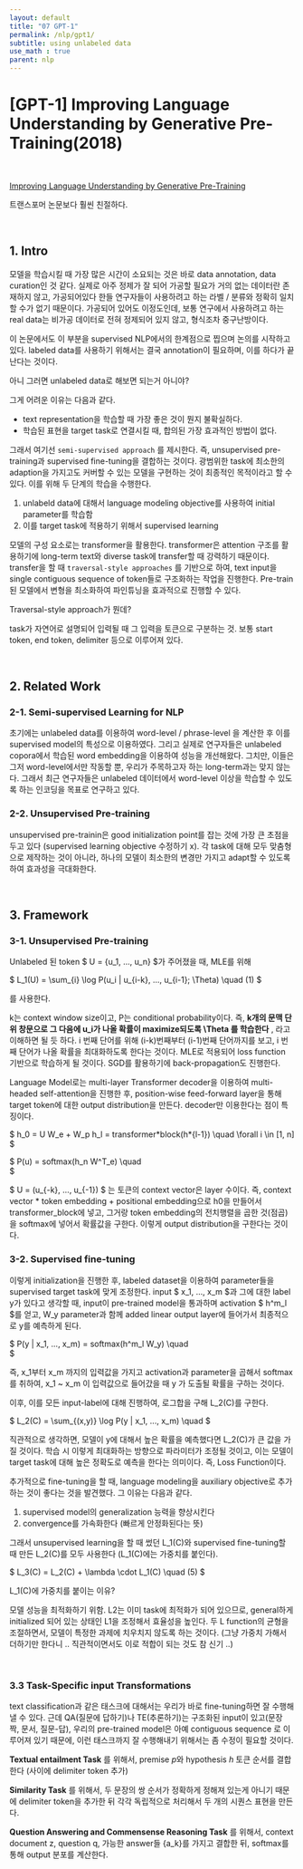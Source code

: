 ```yaml
---
layout: default
title: "07 GPT-1"
permalink: /nlp/gpt1/
subtitle: using unlabeled data 
use_math : true
parent: nlp
---
```


# [GPT-1] Improving Language Understanding by Generative Pre-Training(2018)

<br />

[Improving Language Understanding by Generative Pre-Training](https://cdn.openai.com/research-covers/language-unsupervised/language_understanding_paper.pdf) 

트랜스포머 논문보다 훨씬 친절하다. 

<br />

## 1. Intro

모델을 학습시킬 때 가장 많은 시간이 소요되는 것은 바로 data annotation, data curation인 것 같다. 실제로 아주 정제가 잘 되어 가공할 필요가 거의 없는 데이터란 존재하지 않고, 가공되어있다 한들 연구자들이 사용하려고 하는 라벨 / 분류와 정확히 일치할 수가 없기 때문이다. 가공되어 있어도 이정도인데, 보통 연구에서 사용하려고 하는 real data는 비가공 데이터로 전혀 정제되어 있지 않고, 형식조차 중구난방이다. 

이 논문에서도 이 부분을 supervised NLP에서의 한계점으로 찝으며 논의를 시작하고 있다. labeled data를 사용하기 위해서는 결국 annotation이 필요하며, 이를 하다가 끝난다는 것이다. 

<div class="callout">

아니 그러면 unlabeled data로 해보면 되는거 아니야? 

그게 어려운 이유는 다음과 같다.
- text representation을 학습할 때 가장 좋은 것이 뭔지 불확실하다. 
- 학습된 표현을 target task로 연결시킬 때, 합의된 가장 효과적인 방법이 없다. 

</div>

그래서 여기선 `semi-supervised approach` 를 제시한다. 즉, unsupervised pre-training과 supervised fine-tuning을 결합하는 것이다. 광범위한 task에 최소한의 adaption을 가지고도 커버할 수 있는 모델을 구현하는 것이 최종적인 목적이라고 할 수 있다. 이를 위해 두 단계의 학습을 수행한다. 

1. unlabeld data에 대해서 language modeling objective를 사용하여 initial parameter를 학습함 
2. 이를 target task에 적용하기 위해서 supervised learning 

모델의 구성 요소로는 transformer을 활용한다. transformer은 attention 구조를 활용하기에 long-term text와 diverse task에 transfer할 때 강력하기 때문이다. transfer을 할 때 `traversal-style approaches` 를 기반으로 하여, text input을 single contiguous sequence of token들로 구조화하는 작업을 진행한다. Pre-train된 모델에서 변형을 최소화하여 파인튜닝을 효과적으로 진행할 수 있다. 

<div class="callout">

Traversal-style approach가 뭔데? 

task가 자연어로 설명되어 입력될 때 그 입력을 토큰으로 구분하는 것. 보통 start token, end token, delimiter 등으로 이루어져 있다. 

</div>

<br />


## 2. Related Work

### 2-1. Semi-supervised Learning for NLP

초기에는 unlabeled data를 이용하여 word-level / phrase-level 을 계산한 후 이를 supervised model의 특성으로 이용하였다. 그리고 실제로 연구자들은 unlabeled copora에서 학습된 word embedding을 이용하여 성능을 개선해왔다. 그치만, 이들은 그저 word-level에서만 작동할 뿐, 우리가 주목하고자 하는 long-term과는 맞지 않는다. 그래서 최근 연구자들은 unlabeled 데이터에서 word-level 이상을 학습할 수 있도록 하는 인코딩을 목표로 연구하고 있다. 

### 2-2. Unsupervised Pre-training

unsupervised pre-trainin은 good initialization point를 잡는 것에 가장 큰 초점을 두고 있다 (supervised learning objective 수정하기 x). 각 task에 대해 모두 맞춤형으로 제작하는 것이 아니라, 하나의 모델이 최소한의 변경만 가지고 adapt할 수 있도록 하여 효과성을 극대화한다. 

<br />

## 3. Framework

### 3-1. Unsupervised Pre-training

Unlabeled 된 token $ U = \{u_1, ..., u_n\} $가 주어졌을 때, MLE를 위해 

$
L_1(U) = \sum_{i} \log P(u_i | u_{i-k}, ..., u_{i-1}; \Theta) \quad (1)
$

를 사용한다. 

k는 context window size이고, P는 conditional probability이다. 즉, **k개의 문맥 단위 창문으로 그 다음에 u_i가 나올 확률이 maximize되도록 \Theta 를 학습한다** , 라고 이해하면 될 듯 하다. i 번째 단어를 위해 (i-k)번째부터 (i-1)번째 단어까지를 보고, i 번째 단어가 나올 확률을 최대화하도록 한다는 것이다. MLE로 적용되어 loss function 기반으로 학습하게 될 것이다. SGD를 활용하기에 back-propagation도 진행한다.  

Language Model로는 multi-layer Transformer decoder을 이용하여 multi-headed self-attention을 진행한 후, position-wise feed-forward layer을 통해 target token에 대한 output distribution을 만든다. decoder만 이용한다는 점이 특징이다. 

$
h_0 = U W_e + W_p h_l = transformer\*block(h*{l-1}) \quad \forall i \in [1, n]
$

$
P(u) = softmax(h_n W^T_e) \quad  
$

$ U = (u_{-k}, ..., u_{-1}) $ 는 토큰의 context vector은 layer 수이다. 즉, context vector * token embedding + positional embedding으로 h0을 만들어서 transformer_block에 넣고, 그거랑 token embedding의 전치행렬을 곱한 것(점곱)을 softmax에 넣어서 확률값을 구한다. 이렇게 output distribution을 구한다는 것이다. 

### 3-2. Supervised fine-tuning

이렇게 initialization을 진행한 후, labeled dataset을 이용하여 parameter들을 supervised target task에 맞게 조정한다. input $ x_1, ..., x_m $과 그에 대한 label y가 있다고 생각할 때, input이 pre-trained model을 통과하며 activation $ h^m_l $를 얻고, W_y parameter과 함께 added linear output layer에 들어가서 최종적으로 y를 예측하게 된다. 

$
P(y | x_1, ..., x_m) = softmax(h^m_l W_y) \quad  
$

즉, x_1부터 x_m 까지의 입력값을 가지고 activation과 parameter을 곱해서 softmax를 취하여, x_1 ~ x_m 이 입력값으로 들어갔을 때 y 가 도출될 확률을 구하는 것이다. 

이후, 이를 모든 input-label에 대해 진행하여, 로그합을 구해 L_2(C)를 구한다. 

$
L_2(C) = \sum_{(x,y)} \log P(y | x_1, ..., x_m) \quad
$

직관적으로 생각하면, 모델이 y에 대해서 높은 확률을 예측했다면 L_2(C)가 큰 값을 가질 것이다. 학습 시 이렇게 최대화하는 방향으로 파라미터가 조정될 것이고, 이는 모델이 target task에 대해 높은 정확도로 예측을 한다는 의미이다. 즉, Loss Function이다. 

추가적으로 fine-tuning을 할 때, language modeling을 auxiliary objective로 추가하는 것이 좋다는 것을 발견했다. 그 이유는 다음과 같다. 

1. supervised model의 generalization 능력을 향상시킨다
2. convergence를 가속화한다 (빠르게 안정화된다는 뜻) 

그래서 unsupervised learning을 할 때 썼던 L_1(C)와 supervised fine-tuning할 때 만든 L_2(C)를 모두 사용한다 (L_1(C)에는 가중치를 붙인다). 

$
L_3(C) = L_2(C) + \lambda \cdot L_1(C) \quad (5)
$


<div class="callout">

L_1(C)에 가중치를 붙이는 이유?

모델 성능을 최적화하기 위함. L2는 이미 task에 최적화가 되어 있으므로, general하게 initialized 되어 있는 상태인 L1을 조정해서 효율성을 높인다. 두 L function의 균형을 조절하면서, 모델이 특정한 과제에 치우치지 않도록 하는 것이다. (그냥 가중치 가해서 더하기만 한다니 .. 직관적이면서도 이로 적합이 되는 것도 참 신기 ..) 

</div>

<br />

### 3.3 Task-Specific input Transformations

text classification과 같은 태스크에 대해서는 우리가 바로 fine-tuning하면 잘 수행해낼 수 있다. 근데 QA(질문에 답하기)나 TE(추론하기)는 구조화된 input이 있고(문장 짝, 문서, 질문-답), 우리의 pre-trained model은 아예 contiguous sequence 로 이루어져 있기 때문에, 이런 태스크까지 잘 수행해내기 위해서는 좀 수정이 필요할 것이다. 

**Textual entailment Task** 를 위해서, premise *p*와 hypothesis *h* 토큰 순서를 결합한다 (사이에 delimiter token 추가) 

**Similarity Task** 를 위해서, 두 문장의 쌍 순서가 정확하게 정해져 있는게 아니기 때문에 delimiter token을 추가한 뒤 각각 독립적으로 처리해서 두 개의 시퀀스 표현을 만든다. 

**Question Answering and Commensense Reasoning Task** 를 위해서, context document z, question q, 가능한 answer들 {a_k}를 가지고 결합한 뒤, softmax를 통해 output 분포를 계산한다.